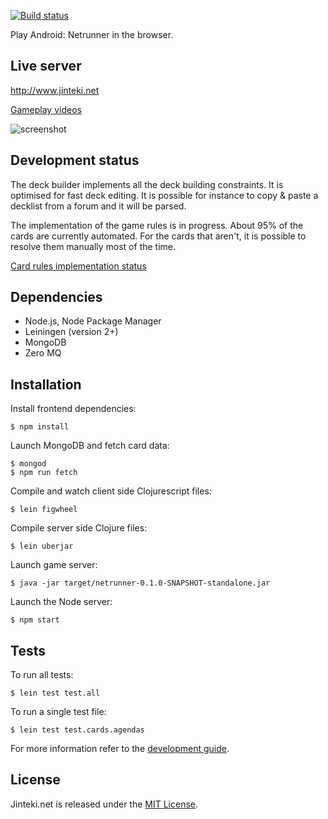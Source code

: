 [![Build status](https://circleci.com/gh/mtgred/netrunner/tree/master.svg?style=shield)](https://circleci.com/gh/mtgred/netrunner)

Play Android: Netrunner in the browser.

## Live server

http://www.jinteki.net

[Gameplay videos](https://www.youtube.com/results?search_query=jinteki.net)

![screenshot](https://dl.dropboxusercontent.com/u/5601199/screenshot.jpg)


## Development status

The deck builder implements all the deck building constraints. It is optimised for fast deck editing. It is possible for instance to copy & paste a decklist from a forum and it will be parsed.

The implementation of the game rules is in progress. About 95% of the cards are currently automated. For the cards that aren't, it is possible to resolve them manually most of the time.

[Card rules implementation status](https://docs.google.com/spreadsheets/d/1ICv19cNjSaW9C-DoEEGH3iFt09PBTob4CAutGex0gnE/pubhtml)


## Dependencies

* Node.js, Node Package Manager
* Leiningen (version 2+)
* MongoDB
* Zero MQ


## Installation

Install frontend dependencies:

```
$ npm install
```

Launch MongoDB and fetch card data:

```
$ mongod
$ npm run fetch
```

Compile and watch client side Clojurescript files:

```
$ lein figwheel
```

Compile server side Clojure files:

```
$ lein uberjar
```

Launch game server:

```
$ java -jar target/netrunner-0.1.0-SNAPSHOT-standalone.jar
```

Launch the Node server:

```
$ npm start
```

## Tests

To run all tests:

```
$ lein test test.all
```

To run a single test file:
```
$ lein test test.cards.agendas
```


For more information refer to the [development guide](https://github.com/mtgred/netrunner/wiki/Getting-Started-with-Development).

## License

Jinteki.net is released under the [MIT License](http://www.opensource.org/licenses/MIT).

